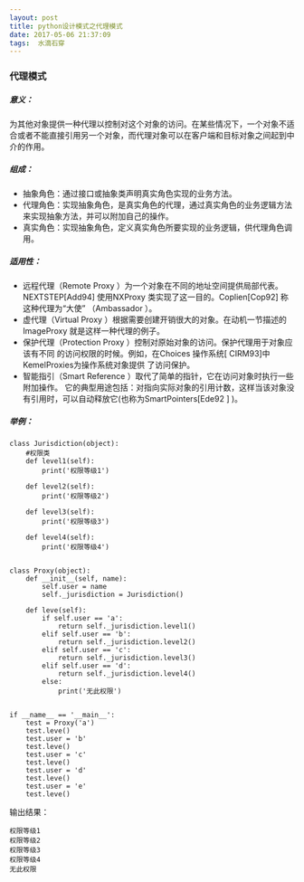```yaml
---
layout: post
title: python设计模式之代理模式
date: 2017-05-06 21:37:09
tags:  水滴石穿
---
```

### 代理模式

##### 意义：
为其他对象提供一种代理以控制对这个对象的访问。在某些情况下，一个对象不适合或者不能直接引用另一个对象，而代理对象可以在客户端和目标对象之间起到中介的作用。
##### 组成：
- 抽象角色：通过接口或抽象类声明真实角色实现的业务方法。
- 代理角色：实现抽象角色，是真实角色的代理，通过真实角色的业务逻辑方法来实现抽象方法，并可以附加自己的操作。
- 真实角色：实现抽象角色，定义真实角色所要实现的业务逻辑，供代理角色调用。

##### 适用性：
- 远程代理（Remote Proxy ）为一个对象在不同的地址空间提供局部代表。 NEXTSTEP[Add94] 使用NXProxy 类实现了这一目的。Coplien[Cop92] 称这种代理为“大使” （Ambassador ）。 
- 虚代理（Virtual Proxy ）根据需要创建开销很大的对象。在动机一节描述的ImageProxy 就是这样一种代理的例子。 
- 保护代理（Protection Proxy ）控制对原始对象的访问。保护代理用于对象应该有不同 的访问权限的时候。例如，在Choices 操作系统[ CIRM93]中KemelProxies为操作系统对象提供 了访问保护。 
- 智能指引（Smart Reference ）取代了简单的指针，它在访问对象时执行一些附加操作。 它的典型用途包括：对指向实际对象的引用计数，这样当该对象没有引用时，可以自动释放它(也称为SmartPointers[Ede92 ] )。

##### 举例：
```
class Jurisdiction(object):
    #权限类
    def level1(self):
        print('权限等级1')

    def level2(self):
        print('权限等级2')

    def level3(self):
        print('权限等级3')

    def level4(self):
        print('权限等级4')


class Proxy(object):
    def __init__(self, name):
        self.user = name
        self._jurisdiction = Jurisdiction()

    def leve(self):
        if self.user == 'a':
            return self._jurisdiction.level1()
        elif self.user == 'b':
            return self._jurisdiction.level2()
        elif self.user == 'c':
            return self._jurisdiction.level3()
        elif self.user == 'd':
            return self._jurisdiction.level4()
        else:
            print('无此权限')


if __name__ == '__main__':
    test = Proxy('a')
    test.leve()
    test.user = 'b'
    test.leve()
    test.user = 'c'
    test.leve()
    test.user = 'd'
    test.leve()
    test.user = 'e'
    test.leve()
```

输出结果：
```
权限等级1
权限等级2
权限等级3
权限等级4
无此权限
```